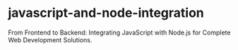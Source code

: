 # javascript-and-node-integration

From Frontend to Backend: Integrating JavaScript with Node.js for Complete Web Development Solutions.
